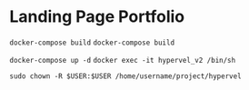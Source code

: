 # Landing Page Portfolio
`docker-compose build`
`docker-compose build`
 
`docker-compose up -d` 
`docker exec -it hypervel_v2 /bin/sh`

`sudo chown -R $USER:$USER /home/username/project/hypervel`
